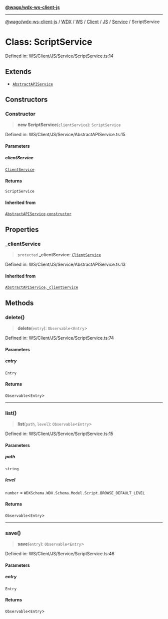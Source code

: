 [**@wago/wdx-ws-client-js**](../../../../../../../../../../../../README.md)

***

[@wago/wdx-ws-client-js](../../../../../../../../../../../../globals.md) / [WDX](../../../../../../../../../README.md) / [WS](../../../../../../../README.md) / [Client](../../../../../README.md) / [JS](../../../README.md) / [Service](../README.md) / ScriptService

# Class: ScriptService

Defined in: WS/Client/JS/Service/ScriptService.ts:14

## Extends

- [`AbstractAPIService`](AbstractAPIService.md)

## Constructors

### Constructor

> **new ScriptService**(`clientService`): `ScriptService`

Defined in: WS/Client/JS/Service/AbstractAPIService.ts:15

#### Parameters

##### clientService

[`ClientService`](ClientService.md)

#### Returns

`ScriptService`

#### Inherited from

[`AbstractAPIService`](AbstractAPIService.md).[`constructor`](AbstractAPIService.md#constructor)

## Properties

### \_clientService

> `protected` **\_clientService**: [`ClientService`](ClientService.md)

Defined in: WS/Client/JS/Service/AbstractAPIService.ts:13

#### Inherited from

[`AbstractAPIService`](AbstractAPIService.md).[`_clientService`](AbstractAPIService.md#_clientservice)

## Methods

### delete()

> **delete**(`entry`): `Observable`\<`Entry`\>

Defined in: WS/Client/JS/Service/ScriptService.ts:74

#### Parameters

##### entry

`Entry`

#### Returns

`Observable`\<`Entry`\>

***

### list()

> **list**(`path`, `level`): `Observable`\<`Entry`\>

Defined in: WS/Client/JS/Service/ScriptService.ts:15

#### Parameters

##### path

`string`

##### level

`number` = `WDXSchema.WDX.Schema.Model.Script.BROWSE_DEFAULT_LEVEL`

#### Returns

`Observable`\<`Entry`\>

***

### save()

> **save**(`entry`): `Observable`\<`Entry`\>

Defined in: WS/Client/JS/Service/ScriptService.ts:46

#### Parameters

##### entry

`Entry`

#### Returns

`Observable`\<`Entry`\>
